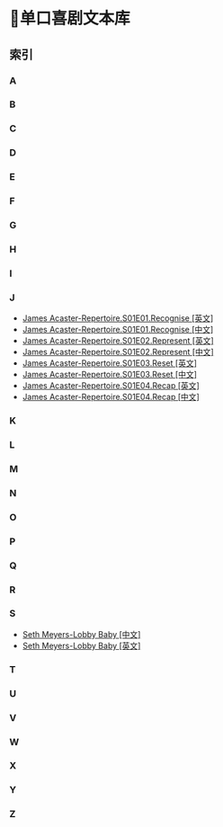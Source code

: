 ﻿# 📓单口喜剧文本库
## 索引
### A
### B
### C
### D
### E
### F
### G
### H
### I
### J
- [James Acaster-Repertoire.S01E01.Recognise [英文]](https://github.com/xifan2333/stand-up-comedy-subtitles/blob/main/subtitles/James%20Acaster-Repertoire.S01E01.Recognis.en.txt)
- [James Acaster-Repertoire.S01E01.Recognise [中文]](https://github.com/xifan2333/stand-up-comedy-subtitles/blob/main/subtitles/James%20Acaster-Repertoire.S01E01.Recognise.zh-Hans.txt)
- [James Acaster-Repertoire.S01E02.Represent [英文]](https://github.com/xifan2333/stand-up-comedy-subtitles/blob/main/subtitles/James%20Acaster-Repertoire.S01E02.Represent.en.txt)
- [James Acaster-Repertoire.S01E02.Represent [中文]](https://github.com/xifan2333/stand-up-comedy-subtitles/blob/main/subtitles/James%20Acaster-Repertoire.S01E02.Represent.zh-Hans.txt)
- [James Acaster-Repertoire.S01E03.Reset [英文]](https://github.com/xifan2333/stand-up-comedy-subtitles/blob/main/subtitles/James%20Acaster-Repertoire.S01E03.Reset.en.txt)
- [James Acaster-Repertoire.S01E03.Reset [中文]](https://github.com/xifan2333/stand-up-comedy-subtitles/blob/main/subtitles/James%20Acaster-Repertoire.S01E03.Reset.zh-Hans.txt)
- [James Acaster-Repertoire.S01E04.Recap [英文]](https://github.com/xifan2333/stand-up-comedy-subtitles/blob/main/subtitles/James%20Acaster-Repertoire.S01E04.Recap.en.txt)
- [James Acaster-Repertoire.S01E04.Recap [中文]](https://github.com/xifan2333/stand-up-comedy-subtitles/blob/main/subtitles/James%20Acaster-Repertoire.S01E04.Recap.zh-Hans.txt)
### K
### L
### M
### N
### O
### P
### Q
### R
### S
- [Seth Meyers-Lobby Baby [中文]](https://github.com/xifan2333/stand-up-comedy-subtitles/blob/main/subtitles/Seth%20Meyers-Lobby%20Baby.zh-Hans.txt)
- [Seth Meyers-Lobby Baby [英文]](https://github.com/xifan2333/stand-up-comedy-subtitles/blob/main/subtitles/Seth%20Meyers-Lobby%20Baby.en.txt)
### T
### U
### V
### W
### X
### Y
### Z

